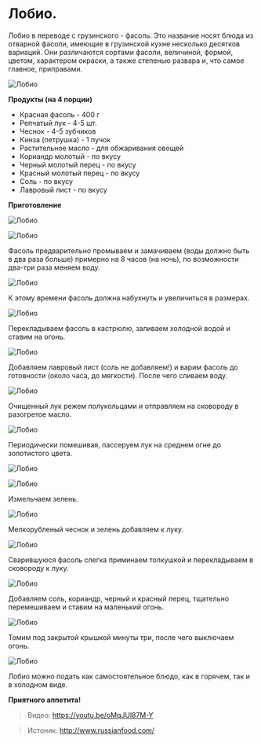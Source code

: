 # Лобио.
Лобио в переводе с грузинского - фасоль. Это название носят блюда из отварной фасоли, имеющие в грузинской кухне несколько десятков вариаций. Они различаются сортами фасоли, величиной, формой, цветом, характером окраски, а также степенью развара и, что самое главное, приправами.

![Лобио](/images/Kulinar/Second/lobio_01.jpg 'Лобио')

**Продукты (на 4 порции)**

- Красная фасоль - 400 г
- Репчатый лук - 4-5 шт.
- Чеснок - 4-5 зубчиков
- Кинза (петрушка) - 1 пучок
- Растительное масло - для обжаривания овощей
- Кориандр молотый - по вкусу
- Черный молотый перец - по вкусу
- Красный молотый перец - по вкусу
- Соль - по вкусу
- Лавровый лист - по вкусу

**Приготовление**

![Лобио](/images/Kulinar/Second/lobio_02.jpg 'Лобио')

![Лобио](/images/Kulinar/Second/lobio_03.jpg 'Лобио')

Фасоль предварительно промываем и замачиваем (воды должно быть в два раза больше) примерно на 8 часов (на ночь), по возможности два-три раза меняем воду.

![Лобио](/images/Kulinar/Second/lobio_04.jpg 'Лобио')

К этому времени фасоль должна набухнуть и увеличиться в размерах.

![Лобио](/images/Kulinar/Second/lobio_05.jpg 'Лобио')

Перекладываем фасоль в кастрюлю, заливаем холодной водой и ставим на огонь.

![Лобио](/images/Kulinar/Second/lobio_06.jpg 'Лобио')

Добавляем лавровый лист (соль не добавляем!) и варим фасоль до готовности (около часа, до мягкости). После чего сливаем воду.

![Лобио](/images/Kulinar/Second/lobio_07.jpg 'Лобио')

Очищенный лук режем полукольцами и отправляем на сковороду в разогретое масло.

![Лобио](/images/Kulinar/Second/lobio_08.jpg 'Лобио')

Периодически помешивая, пассеруем лук на среднем огне до золотистого цвета.

![Лобио](/images/Kulinar/Second/lobio_09.jpg 'Лобио')

![Лобио](/images/Kulinar/Second/lobio_10.jpg 'Лобио')

Измельчаем зелень.

![Лобио](/images/Kulinar/Second/lobio_11.jpg 'Лобио')

Мелкорубленый чеснок и зелень добавляем к луку.

![Лобио](/images/Kulinar/Second/lobio_12.jpg 'Лобио')

Сварившуюся фасоль слегка приминаем толкушкой и перекладываем в сковороду к луку.

![Лобио](/images/Kulinar/Second/lobio_13.jpg 'Лобио')

Добавляем соль, кориандр, черный и красный перец, тщательно перемешиваем и ставим на маленький огонь.

![Лобио](/images/Kulinar/Second/lobio_14.jpg 'Лобио')

Томим под закрытой крышкой минуты три, после чего выключаем огонь.

![Лобио](/images/Kulinar/Second/lobio_15.jpg 'Лобио')

Лобио можно подать как самостоятельное блюдо, как в горячем, так и в холодном виде.

**Приятного аппетита!**

> Видео: https://youtu.be/oMqJUl87M-Y

> Истоник: http://www.russianfood.com/
